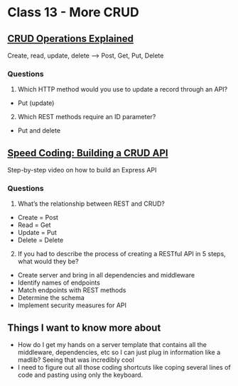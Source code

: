 # Class 13 - More CRUD

## [CRUD Operations Explained](https://medium.com/geekculture/crud-operations-explained-2a44096e9c88)
Create, read, update, delete --> Post, Get, Put, Delete

### Questions

1. Which HTTP method would you use to update a record through an API?
- Put (update)
2. Which REST methods require an ID parameter?
- Put and delete

## [Speed Coding: Building a CRUD API](https://www.youtube.com/watch?v=EzNcBhSv1Wo)
Step-by-step video on how to build an Express API

### Questions

1. What’s the relationship between REST and CRUD?
- Create = Post
- Read = Get
- Update = Put
- Delete = Delete
2. If you had to describe the process of creating a RESTful API in 5 steps, what would they be?

- Create server and bring in all dependencies and middleware
- Identify names of endpoints
- Match endpoints with REST methods
- Determine the schema
- Implement security measures for API

## Things I want to know more about
- How do I get my hands on a server template that contains all the middleware, dependencies, etc so I can just plug in information like a madlib? Seeing that was incredibly cool
- I need to figure out all those coding shortcuts like coping several lines of code and pasting using only the keyboard.